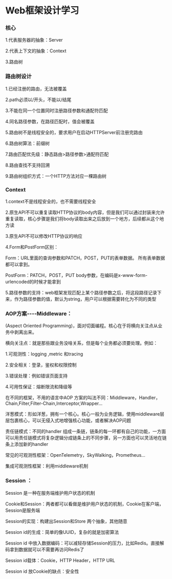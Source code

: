# Web框架设计学习

### 核心

1.代表服务器的抽象：Server

2.代表上下文的抽象：Context

3.路由树

### 路由树设计

1.已经注册的路由，无法被覆盖

2.path必须以/开头，不能以/结尾

3.不能在同一个位置同时注册路径参数和通配符匹配

4.同名路径参数，在路径匹配时，值会被覆盖

5.路由树不是线程安全的，要求用户在启动HTTPServer前注册完路由

6.路由树算法：前缀树

7.路由匹配优先级：静态路由>路径参数>通配符匹配

8.路由查找不支持回溯

9.路由树组织方式：一个HTTP方法对应一棵路由树

### Context

1.context不是线程安全的，也不需要线程安全

2.原生API不可以重复读取HTTP协议的body内容，但是我们可以通过封装来允许重复读取，核心步骤是我们将body读取出来之后放到一个地方，后续都从这个地方读

3.原生API不可以修改HTTP协议的响应

4.Form和PostForm区别：

Form：URL里面的查询参数和PATCH，POST，PUT的表单数据。 所有表单数据都可以拿到。

PostForm：PATCH，POST，PUT body参数，在编码是x-www-form-urlencoded的时候才能拿到

5.路径参数的支持：web框架发现匹配上某个路径参数之后，将这段路径记录下来，作为路径参数的值，默认为string，用户可以根据需要转化为不同的类型

### AOP方案----Middleware：

(Aspect Oriented Programming)，面对切面编程。核心在于将横向关注点从业务中剥离出来。

横向关注点：就是那些跟业务没啥关系，但是每个业务都必须要处理。例如：

1.可观测性：logging ,metric 和tracing

2.安全相关：登录，鉴权和权限控制

3.错误处理：例如错误页面支持

4.可用性保证：熔断限流和降级等

在不同的框架，不用的语言中AOP 方案的叫法不同：Middleware，Handler，Chain,Filter,Filter-Chain,Interceptor,Wrapper...

洋葱模式：形如洋葱，拥有一个核心。核心一般为业务逻辑，使用middleware层层包裹核心，可以无侵入式地增强核心功能，或者解决AOP问题

责任链模式：不同的handler 组成一条链，链条的每一环都有自己的功能，一方面可以用责任链模式将复杂逻辑分成链条上的不同步骤，另一方面也可以灵活地在链条上添加新的handler

常见的可观测性框架：OpenTelemetry，SkyWalking，Prometheus...

集成可观测性框架：利用middleware机制

### Session ：

Session 是一种在服务端维护用户状态的机制

Cookie和Session：两者都可以看做是维护用户状态的机制，Cookie在客户端，Session是服务端

Session的实现：构建出Session和Store 两个抽象，其他随意

Session id的生成：简单的像UUID，复杂的就是加密算法

Session id 中放入数据编码：可以减轻存储Session的压力，比如Redis。直接解码拿到数据就可以不需要再访问Redis了

Session id载体：Cookie，HTTP Header，HTTP URL

Session id 放Cookie的缺点：安全性
